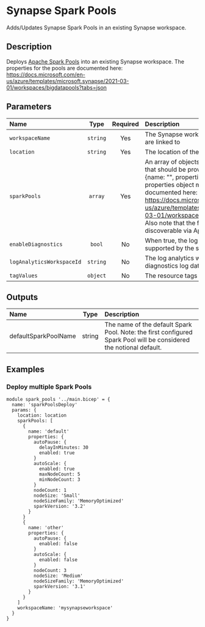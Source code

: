 # Synapse Spark Pools

Adds/Updates Synapse Spark Pools in an existing Synapse workspace.

## Description

Deploys [Apache Spark Pools](https://learn.microsoft.com/en-us/azure/synapse-analytics/spark/apache-spark-concepts) into an existing Synapse workspace. The properties for the pools are documented here: https://docs.microsoft.com/en-us/azure/templates/microsoft.synapse/2021-03-01/workspaces/bigdatapools?tabs=json

## Parameters

| Name                      | Type     | Required | Description                                                                                                                                                                                                                                                                                                                                                                                                     |
| :------------------------ | :------: | :------: | :-------------------------------------------------------------------------------------------------------------------------------------------------------------------------------------------------------------------------------------------------------------------------------------------------------------------------------------------------------------------------------------------------------------- |
| `workspaceName`           | `string` | Yes      | The Synapse workspace that the spark pools are linked to                                                                                                                                                                                                                                                                                                                                                        |
| `location`                | `string` | Yes      | The location of the spark pool                                                                                                                                                                                                                                                                                                                                                                                  |
| `sparkPools`              | `array`  | Yes      | An array of objects defining the spark pools that should be provisioned, with the structure {name: "<poolName>", properties: {<object>} } - where the properties object matches the schema documented here: https://docs.microsoft.com/en-us/azure/templates/microsoft.synapse/2021-03-01/workspaces/bigdatapools?tabs=json.  Also note that the first pool defined will be discoverable via App Configuration. |
| `enableDiagnostics`       | `bool`   | No       | When true, the log diagnostic settings supported by the spark pool will be enabled                                                                                                                                                                                                                                                                                                                              |
| `logAnalyticsWorkspaceId` | `string` | No       | The log analytics workspace Id where diagnostics log data will be sent                                                                                                                                                                                                                                                                                                                                          |
| `tagValues`               | `object` | No       | The resource tags applied to resources                                                                                                                                                                                                                                                                                                                                                                          |

## Outputs

| Name                 | Type   | Description                                                                                                        |
| :------------------- | :----: | :----------------------------------------------------------------------------------------------------------------- |
| defaultSparkPoolName | string | The name of the default Spark Pool. Note: the first configured Spark Pool will be considered the notional default. |

## Examples

### Deploy multiple Spark Pools

```bicep
module spark_pools '../main.bicep' = {
  name: 'sparkPoolsDeploy'
  params: {
    location: location
    sparkPools: [
      {
        name: 'default'
        properties: {
          autoPause: {
            delayInMinutes: 30
            enabled: true
          }
          autoScale: {
            enabled: true
            maxNodeCount: 5
            minNodeCount: 3
          }
          nodeCount: 1
          nodeSize: 'Small'
          nodeSizeFamily: 'MemoryOptimized'
          sparkVersion: '3.2'
        }
      }
      {
        name: 'other'
        properties: {
          autoPause: {
            enabled: false
          }
          autoScale: {
            enabled: false
          }
          nodeCount: 3
          nodeSize: 'Medium'
          nodeSizeFamily: 'MemoryOptimized'
          sparkVersion: '3.1'
        }
      }
    ]
    workspaceName: 'mysynapseworkspace'
  }
}
```